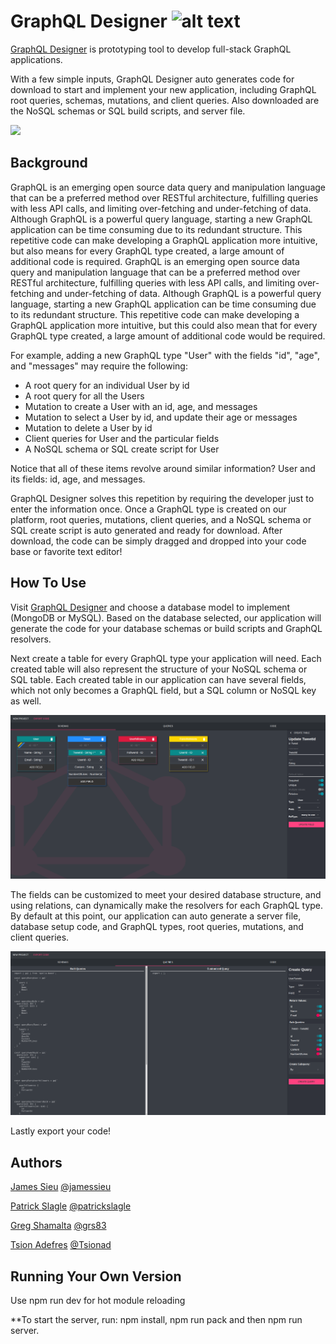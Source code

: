 
# GraphQL Designer ![alt text](https://travis-ci.org/GraphQL-Designer/graphqldesigner.com.svg?branch=dev)

[GraphQL Designer](https://www.graphqldesigner.com/) is prototyping tool to develop full-stack GraphQL applications. 

With a few simple inputs, GraphQL Designer auto generates code for download to start and implement your new application, including GraphQL root queries, schemas, mutations, and client queries. Also downloaded are the NoSQL schemas or SQL build scripts, and server file. 

![](graphql.gif)

## Background

GraphQL is an emerging open source data query and manipulation language that can be a preferred method over RESTful architecture, fulfilling queries with less API calls, and limiting over-fetching and under-fetching of data.  Although GraphQL is a powerful query language, starting a new GraphQL application can be time consuming due to its redundant structure. This repetitive code can make developing a GraphQL application more intuitive, but also means for every GraphQL type created, a large amount of additional code is required.
GraphQL is an emerging open source data query and manipulation language that can be a preferred method over RESTful architecture, fulfilling queries with less API calls, and limiting over-fetching and under-fetching of data.  Although GraphQL is a powerful query language, starting a new GraphQL application can be time consuming due to its redundant structure. This repetitive code can make developing a GraphQL application more intuitive, but this could also mean that for every GraphQL type created, a large amount of additional code would be required.

For example, adding a new GraphQL type "User" with the fields "id", "age", and "messages" may require the following:
- A root query for an individual User by id
- A root query for all the Users
- Mutation to create a User with an id, age, and messages
- Mutation to select a User by id, and update their age or messages
- Mutation to delete a User by id
- Client queries for User and the particular fields
- A NoSQL schema or SQL create script for User

Notice that all of these items revolve around similar information? User and its fields: id, age, and messages.

GraphQL Designer solves this repetition by requiring the developer just to enter the information once. Once a GraphQL type is created on our platform, root queries, mutations, client queries, and a NoSQL schema or SQL create script is auto generated and ready for download. After download, the code can be simply dragged and dropped into your code base or favorite text editor!

## How To Use 

Visit [GraphQL Designer](https://www.graphqldesigner.com/) and choose a database model to implement (MongoDB or MySQL). Based on the database selected, our application will generate the code for your database schemas or build scripts and GraphQL resolvers.

Next create a table for every GraphQL type your application will need. Each created table will also represent the structure of your NoSQL schema or SQL table. Each created table in our application can have several fields, which not only becomes a GraphQL field, but a SQL column or NoSQL key as well.

![](Screenshots/Screenshot-Schema.png)

The fields can be customized to meet your desired database structure, and using relations, can dynamically make the resolvers for each GraphQL type. By default at this point, our application can auto generate a server file, database setup code, and GraphQL types, root queries, mutations, and client queries.

![](Screenshots/Screenshot-Query.png)

Lastly export your code! 

## Authors

[James Sieu](https://www.linkedin.com/in/james-sieu/) [@jamessieu](https://github.com/jamessieu)

[Patrick Slagle](https://www.linkedin.com/in/patrickslagle/) [@patrickslagle](https://github.com/patrickslagle)

[Greg Shamalta](https://www.linkedin.com/in/gregory-shamalta/) [@grs83](https://github.com/grs83)

[Tsion Adefres](https://www.linkedin.com/in/tadefres/) [@Tsionad](https://github.com/Tsionad)

## Running Your Own Version


Use npm run dev for hot module reloading 

**To start the server, run: npm install, npm run pack and then npm run server.

